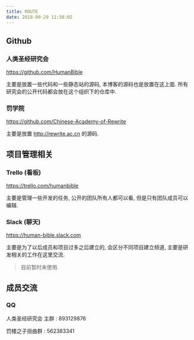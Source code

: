 ```yaml
---
title: ROUTE
date: 2018-09-29 11:58:02
---
```


## Github
### 人类圣经研究会 

https://github.com/HumanBible

主要是放置一些代码和一些静态站的源码, 本博客的源码也是放置在这上面. 所有研究会的公开代码都会放在这个组织下的仓库中.

### 罚学院

https://github.com/Chinese-Academy-of-Rewrite

主要是放置 http://rewrite.ac.cn 的源码.

## 项目管理相关

### Trello (看板)

https://trello.com/humanbible

主要是管理一些开发的任务, 公开的团队所有人都可以看, 但是只有团队成员可以编辑.

### Slack (聊天)

https://human-bible.slack.com

主要是为了以后成员和项目过多之后建立的, 会区分不同项目建立频道, 主要是研发相关的工作在这里交流. 

>  目前暂时未使用.

## 成员交流

### QQ

人类圣经研究会 主群 : 893129876

罚楼之子扭曲群 : 562383341